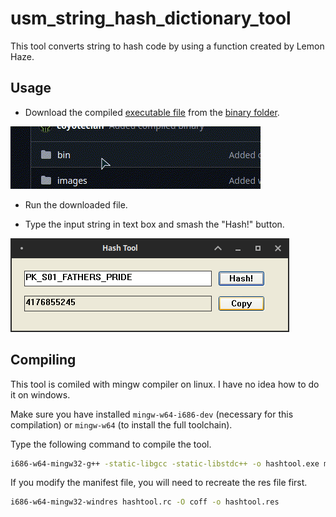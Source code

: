# usm_string_hash_dictionary_tool

This tool converts string to hash code by using a function created by Lemon Haze.

## Usage

- Download the compiled [executable file](https://github.com/coyoteclan/usm_string_hash_dictionary_tool/blob/main/bin/hashtool.exe) from the [binary folder](https://github.com/coyoteclan/usm_string_hash_dictionary_tool/tree/main/bin).

<img src="images/download.gif" alt="download"/>

- Run the downloaded file.

- Type the input string in text box and smash the "Hash!" button.

<img src="images/img.png" alt="screenshot"/>

## Compiling

This tool is comiled with mingw compiler on linux. I have no idea how to do it on windows.

Make sure you have installed `mingw-w64-i686-dev` (necessary for this compilation) or `mingw-w64` (to install the full toolchain).

Type the following command to compile the tool.

```bash
i686-w64-mingw32-g++ -static-libgcc -static-libstdc++ -o hashtool.exe main.cpp hashtool.res -mwindows -luxtheme
```

If you modify the manifest file, you will need to recreate the res file first.
```bash
i686-w64-mingw32-windres hashtool.rc -O coff -o hashtool.res
```
